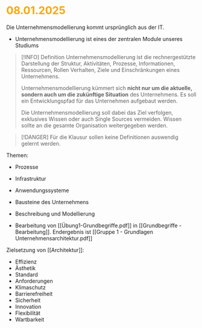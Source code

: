 # <font color = "orange">08.01.2025</font>
Die Unternehmensmodellierung kommt ursprünglich aus der IT. 
- Unternehmensmodellierung ist eines der zentralen Module unseres Studiums

>[!INFO] Definition
>Unternehmensmodellierung ist die rechnergestützte Darstellung der Struktur, Aktivitäten, Prozesse, Informationen, Ressourcen, Rollen Verhalten, Ziele und Einschränkungen eines Unternehmens. 
>
>Unternehmensmodellierung kümmert sich **nicht nur um die aktuelle, sondern auch um die zukünftige Situation** des Unternehmens. Es soll ein Entwicklungspfad für das Unternehmen aufgebaut werden.
>
>Die Unternehmensmodellierung soll dabei das Ziel verfolgen, exklusives Wissen oder auch Single Sources vermeiden. Wissen sollte an die gesamte Organisation weitergegeben werden.

>[!DANGER] Für die Klausur sollen keine Definitionen auswendig gelernt werden.

Themen:
- Prozesse
- Infrastruktur
- Anwendungssysteme
- Bausteine des Unternehmens
- Beschreibung und Modellierung

- Bearbeitung von [[Übung1-Grundbegriffe.pdf]] in [[Grundbegriffe - Bearbeitung]]. Endergebnis ist [[Gruppe 1 - Grundlagen Unternehmensarchitektur.pdf]]

Zielsetzung von [[Architektur]]:
- Effizienz
- Ästhetik
- Standard
- Anforderungen
- Klimaschutz
- Barrierefreiheit
- Sicherheit
- Innovation
- Flexibilität
- Wartbarkeit